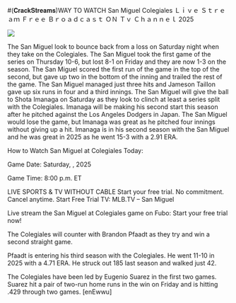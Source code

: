 #(𝐂𝐫𝐚𝐜𝐤𝐒𝐭𝐫𝐞𝐚𝐦𝐬)WAY TO WATCH San Miguel Colegiales Ｌｉｖｅ Ｓｔｒｅａｍ Ｆｒｅｅ Ｂｒｏａｄｃａｓｔ ＯＮ Ｔｖ Ｃｈａｎｎｅｌ  2025  
  
  
[![](https://i.imgur.com/qSNzIqt.png)](https://movie.rssnews.media/CflcJpzF.php)  
  
The San Miguel look to bounce back from a loss on Saturday night when they take on the Colegiales. The San Miguel took the first game of the series on Thursday 10-6, but lost 8-1 on Friday and they are now 1-3 on the season. The San Miguel scored the first run of the game in the top of the second, but gave up two in the bottom of the inning and trailed the rest of the game. The San Miguel managed just three hits and Jameson Taillon gave up six runs in four and a third innings. The San Miguel will give the ball to Shota Imanaga on Saturday as they look to clinch at least a series split with the Colegiales. Imanaga will be making his second start this season after he pitched against the Los Angeles Dodgers in Japan. The San Miguel would lose the game, but Imanaga was great as he pitched four innings without giving up a hit. Imanaga is in his second season with the San Miguel and he was great in 2025 as he went 15-3 with a 2.91 ERA.

How to Watch San Miguel at Colegiales Today:

Game Date: Saturday, , 2025

Game Time: 8:00 p.m. ET

LIVE SPORTS & TV WITHOUT CABLE
Start your free trial. No commitment. Cancel anytime.
Start Free Trial
TV: MLB.TV – San Miguel

Live stream the San Miguel at Colegiales game on Fubo: Start your free trial now!

The Colegiales will counter with Brandon Pfaadt as they try and win a second straight game.

Pfaadt is entering his third season with the Colegiales. He went 11-10 in 2025 with a 4.71 ERA. He struck out 185 last season and walked just 42.

The Colegiales have been led by Eugenio Suarez in the first two games. Suarez hit a pair of two-run home runs in the win on Friday and is hitting .429 through two games. [enEwwu]